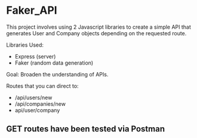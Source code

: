 # Faker_API

This project involves using 2 Javascript libraries to create a simple API that generates User and Company objects depending on the requested route. 

Libraries Used:
- Express (server)
- Faker (random data generation)

Goal:
Broaden the understanding of APIs.

Routes that you can direct to:
- /api/users/new
- /api/companies/new
- api/user/company

## GET routes have been tested via Postman

